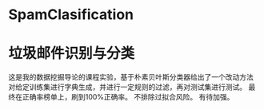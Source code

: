 # SpamClasification
# 垃圾邮件识别与分类
这是我的数据挖掘导论的课程实验，基于朴素贝叶斯分类器给出了一个改动方法
对给定训练集进行字典生成，并进行一定规则的过滤，再对测试集进行测试。
最终在正确率榜单上，刷到100%正确率。
不排除过拟合风险。
有待加强。
